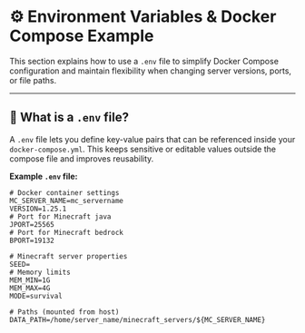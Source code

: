 # ⚙️ Environment Variables & Docker Compose Example

This section explains how to use a `.env` file to simplify Docker Compose configuration and maintain flexibility when changing server versions, ports, or file paths.

---

## 📄 What is a `.env` file?

A `.env` file lets you define key-value pairs that can be referenced inside your `docker-compose.yml`. This keeps sensitive or editable values outside the compose file and improves reusability.

**Example `.env` file:**

```env
# Docker container settings
MC_SERVER_NAME=mc_servername
VERSION=1.25.1
# Port for Minecraft java
JPORT=25565
# Port for Minecraft bedrock
BPORT=19132

# Minecraft server properties
SEED=
# Memory limits
MEM_MIN=1G
MEM_MAX=4G
MODE=survival

# Paths (mounted from host)
DATA_PATH=/home/server_name/minecraft_servers/${MC_SERVER_NAME}


